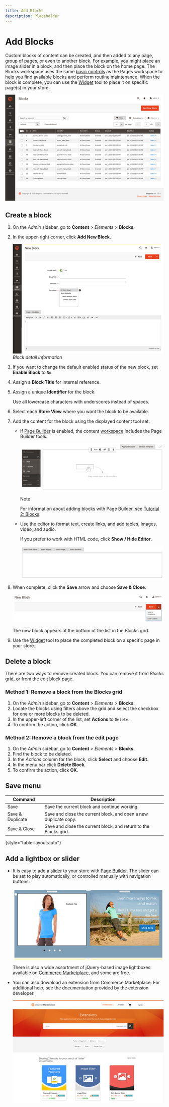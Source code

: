 ```yaml
---
title: Add Blocks
description: Placeholder
---
```

# Add Blocks

Custom blocks of content can be created, and then added to any page, group of pages, or even to another block. For example, you might place an image slider in a block, and then place the block on the home page. The Blocks workspace uses the same [basic controls](pages-workspace.md) as the Pages workspace to help you find available blocks and perform routine maintenance. When the block is complete, you can use the [Widget](widget-static-block.md) tool to place it on specific page(s) in your store.

![The Blocks page displays a grid of existing blocks](./assets/blocks-workspace.png)<!-- zoom -->

## Create a block

1. On the _Admin_ sidebar, go to **Content** > _Elements_ > **Blocks**.

1. In the upper-right corner, click **Add New Block**.

   ![The New Block page displays options and a content space](./assets/block-detail.png)<!-- zoom -->
   _Block detail information_

1. If you want to change the default enabled status of the new block, set **Enable Block** to `No`.

1. Assign a **Block Title** for internal reference.

1. Assign a unique **Identifier** for the block.

   Use all lowercase characters with underscores instead of spaces.

1. Select each **Store View** where you want the block to be available.

1. Add the content for the block using the displayed content tool set:

   - If [Page Builder](../page-builder/introduction.md) is enabled, the content [workspace](../page-builder/workspace.md) includes the Page Builder tools.

      ![Page Builder workspace](./assets/pb-workspace-block.png)<!-- zoom -->

      >[!NOTE]
      >
      >For information about adding blocks with Page Builder, see [Tutorial 2: Blocks](../page-builder/2-blocks.md).

   - Use the [editor](editor.md) to format text, create links, and add tables, images, video, and audio.

      If you prefer to work with HTML code, click **Show / Hide Editor**.

      ![Block editor (hidden)](./assets/block-editor-hidden.png)<!-- zoom -->

1. When complete, click the **Save** arrow and choose **Save & Close**.

   ![The Save menu displays a Save and Close option](./assets/cms-new-block-save-and-close.png)<!-- zoom -->

   The new block appears at the bottom of the list in the Blocks grid.

1. Use the [Widget](widget-static-block.md) tool to place the completed block on a specific page in your store.

## Delete a block

There are two ways to remove created block. You can remove it from _Blocks_ grid, or from the edit block page.

### Method 1: Remove a block from the Blocks grid

1. On the _Admin_ sidebar, go to **Content** > _Elements_ > **Blocks**.
1. Locate the blocks using filters above the grid and select the checkbox for one or more blocks to be deleted.
1. In the upper-left corner of the list, set **Actions** to `Delete`.
1. To confirm the action, click **OK**.

### Method 2: Remove a block from the edit page

1. On the _Admin_ sidebar, go to **Content** > _Elements_ > **Blocks**.
1. Find the block to be deleted.
1. In the _Actions_ column for the block, click **Select** and choose **Edit**.
1. In the menu bar click **Delete Block**.
1. To confirm the action, click **OK**.

## Save menu

| Command | Description |
|----------|----------- |
| Save | Save the current block and continue working. |
| Save & Duplicate | Save and close the current block, and open a new duplicate copy. |
| Save & Close | Save and close the current block, and return to the Blocks grid. |

{style="table-layout:auto"}

## Add a lightbox or slider

- It is easy to add a [slider](../page-builder/slider.md) to your store with [Page Builder](../page-builder/introduction.md). The slider can be set to play automatically, or controlled manually with navigation buttons.

   ![Page Builder slider](./assets/pb-tutorial3-slider-tee-shirt-promo.png)<!-- zoom -->

   There is also a wide assortment of jQuery-based image lightboxes available on [Commerce Marketplace][1], and some are free.

- You can also download an extension from Commerce Marketplace. For additional help, see the documentation provided by the extension developer.

   ![Slider extensions](./assets/marketplace-sliders.png)<!-- zoom -->

[1]: https://marketplace.magento.com/extensions.html?q=lightbox
[2]: https://devdocs.magento.com/extensions/install/
